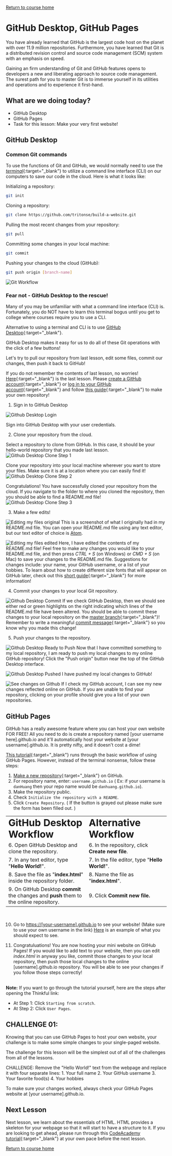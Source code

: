 <a href="https://tritonse.github.io/build-a-website/">Return to course home</a>

# GitHub Desktop, GitHub Pages

You have already learned that GitHub is the largest code host on the planet with over 11.9 million repositories. Furthermore, you have learned that Git is a distributed revision control and source code management (SCM) system with an emphasis on speed.

Gaining an firm understanding of Git and GitHub features opens to developers a new and liberating approach to source code management. The surest path for you to master Git is to immerse yourself in its utilities and operations and to experience it first-hand.

## What are we doing today?

-   GitHub Desktop
-   GitHub Pages
-   Task for this lesson: Make your very first website!

## GitHub Desktop

### Common Git commands

To use the functions of Git and GitHub, we would normally need to use the [_terminal_](https://askubuntu.com/questions/38162/what-is-a-terminal-and-how-do-i-open-and-use-it){:target="\_blank"} to utilize a command line interface (CLI) on our computers to save our code in the cloud. Here is what it looks like:

Initializing a repository:

```bash
git init
```

Cloning a repository:

```bash
git clone https://github.com/tritonse/build-a-website.git
```

Pulling the most recent changes from your repository:

```bash
git pull
```

Committing some changes in your local machine:

```bash
git commit
```

Pushing your changes to the cloud (GitHub):

```bash
git push origin [branch-name]
```

![Git Workflow](img/gitLocalWorkflow.png)

### Fear not - GitHub Desktop to the rescue!

Many of you may be unfamiliar with what a command line interface (CLI) is. Fortunately, you do NOT have to learn this terminal bogus until you get to college where courses require you to use a CLI.

Alternative to using a terminal and CLI is to use [GitHub Desktop](https://desktop.github.com/){:target="\_blank"}.

GitHub Desktop makes it easy for us to do all of these Git operations with the click of a few buttons!

Let's try to pull our repository from last lesson, edit some files, commit our changes, then push it back to GitHub!

If you do not remember the contents of last lesson, no worries! [Here](https://tritonse.github.io/build-a-website/lesson-01){:target="\_blank"} is the last lesson. Please [create a GitHub account](https://github.com/join){:target="\_blank"} or [log in to your GitHub account](https://github.com/login){:target="\_blank"} and follow [this guide](https://guides.github.com/activities/hello-world/){:target="\_blank"} to make your own repository!

1.  Sign in to GitHub Desktop

![Github Desktop Login](img/github-desktop-first-screen.png)

Sign into GitHub Desktop with your user credentials.

2.  Clone your repository from the cloud.

Select a repository to clone from GitHub. In this case, it should be your hello-world repository that you made last lesson.
![Github Desktop Clone Step 1](img/github-desktop-no-repos.png)

Clone your repository into your local machine wherever you want to store your files. Make sure it is at a location where you can easily find it!
![Github Desktop Clone Step 2](img/github-desktop-clone-a-repo.png)

Congratulations! You have successfully cloned your repository from the cloud. If you navigate to the folder to where you cloned the repository, then you should be able to find a README.md file!
![Github Desktop Clone Step 3](img/github-desktop-repo-view.png)

3.  Make a few edits!

![Editing my files original](img/text-editor-original-text.png)
This is a screenshot of what I originally had in my README.md file. You can open your README.md file using any text editor, but our text editor of choice is [Atom](https://atom.io/).

![Editing my files edited](img/text-editor-edited-text.png)
Here, I have edited the contents of my README.md file! Feel free to make any changes you would like to your README.md file, and then press _CTRL + S_ (on Windows) or _CMD + S_ (on Mac) to save your changes to the README.md file. Suggestions for changes include: your name, your GitHub username, or a list of your hobbies. To learn about how to create different size fonts that will appear on GitHub later, check out this [short guide](https://guides.github.com/features/mastering-markdown/){:target="\_blank"} for more information!

4.  Commit your changes to your local Git repository.

![Github Desktop Commit](img/github-desktop-view-changes.png)
If we check GitHub Desktop, then we should see either red or green highlights on the right indicating which lines of the README.md file have been altered. You should be able to commit these changes to your local repository on the [master branch](https://git-scm.com/book/en/v2/Git-Branching-Branches-in-a-Nutshell){:target="\_blank"}! Remember to write a meaningful [commit message](https://chris.beams.io/posts/git-commit/){:target="\_blank"} so you know why you made this change!

5.  Push your changes to the repository.

![Github Desktop Ready to Push](img/github-desktop-ready-to-push.png)
Now that I have committed something to my local repository, I am ready to push my local changes to my online GitHub repository! Click the "Push origin" button near the top of the GitHub Desktop interface.

![Github Desktop Pushed](img/github-desktop-pushed.png)
I have pushed my local changes to GitHub!

![See changes on Github](img/github-my-changed-repo.png)
If I check my GitHub account, I can see my new changes reflected online on GitHub. If you are unable to find your repository, clicking on your profile should give you a list of your own repositories.

## GitHub Pages

GitHub has a really awesome feature where you can host your own website FOR FREE! All you need to do is create a repository named [your username here].github.io and it'll automatically host your website at [your username].github.io. It is pretty nifty, and it doesn't cost a dime!

[This tutorial](https://www.thinkful.com/learn/a-guide-to-using-github-pages/){:target="\_blank"} runs through the basic workflow of using GitHub Pages. However, instead of the terminal nonsense, follow these steps:

1.  [Make a new repository](https://github.com/new){:target="\_blank"} on GitHub.
2.  For repository name, enter: `username.github.io` ( Ex: if your username is `danHuang` then your repo name would be `danhuang.github.io`).
3.  Make the repository public.
4.  Check `Initialize the repository with a README`.
5.  Click `Create Repository`. ( If the button is grayed out please make sure the form has been filled out. )

<table border="0">
 <tr>
    <td><b style="font-size:30px">GitHub Desktop Workflow</b></td>
    <td><b style="font-size:30px">Alternative Workflow</b></td>
 </tr>
 <tr>
    <td width="50%">6. Open GitHub Desktop and clone the repository. </td>
    <td>6. In the repository, click <b>Create new file</b>.</td>
 </tr>

 <tr>
    <td>7. In any text editor, type "<b>Hello World!</b>".</td>
    <td>7. In the file editor, type "<b>Hello World!</b>". </td>
 </tr>
 <tr>
    <td>8. Save the file as "<b>index.html</b>" inside the repository folder.</td>
    <td>8. Name the file as "<b>index.html</b>". </td>
 </tr>
 <tr>
    <td>9. On GitHub Desktop <b>commit</b> the changes and <b>push</b> them to the online repository.</td>
    <td>9. Click <b>Commit new file.</b></td>
 </tr>
</table>
<br>

10. Go to <https://[your-username].github.io> to see your website! (Make sure to use your own username in the link)
    <a href="https://tritonse.github.io/build-a-website/lesson-02/example.html" target="_blank">Here</a> is an example of what you should expect to see.
    <br>

11. Congratuluations! You are now hosting your mini website on GitHub Pages! If you would like to add text to your website, then you can edit _index.html_ in anyway you like, commit those changes to your local repository, then push those local changes to the online [username].github.io repository. You will be able to see your changes if you follow those steps correctly!
    <br>
    <br>

**Note:** If you want to go through the tutorial yourself, here are the steps after opening the Thinkful link:

-   At Step 1: Click `Starting from scratch`.
-   At Step 2: Click `User Pages`.

## CHALLENGE 01:

Knowing that you can use GitHub Pages to host your own website, your challenge is to make some simple changes to your single-paged website.

The challenge for this lesson will be the simplest out of all of the challenges from all of the lessons.

CHALLENGE: Remove the "Hello World!" text from the webpage and replace it with four separate lines:
   1\. Your full name
   2\. Your GitHub username
   3\. Your favorite food(s)
   4\. Your hobbies

To make sure your changes worked, always check your GitHub Pages website at [your username].github.io.

## Next Lesson

Next lesson, we learn about the essentials of HTML. HTML provides a skeleton for your webpage so that it will start to have a structure to it. If you are looking to get ahead, please run through this [CodeAcademy tutorial](https://www.codecademy.com/learn/learn-html){:target="\_blank"} at your own pace before the next lesson.

<a href="https://tritonse.github.io/build-a-website/">Return to course home</a>

